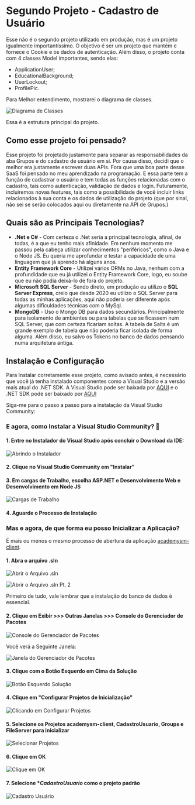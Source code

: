 # Segundo Projeto - Cadastro de Usuário

Esse não é o segundo projeto utilizado em produção, mas é um projeto igualmente importantíssimo. O objetivo é ser um projeto que mantém e fornece o Cookie e os dados de autenticação. Além disso, o projeto conta com 4 classes Model importantes, sendo elas:

- ApplicationUser;
- EducationalBackground;
- UserLockout;
- ProfilePic.

Para Melhor entendimento, mostrarei o diagrama de classes.

![Diagrama de Classes](<../imgs/5.1 - Diagrama de Classes - CadastroUsuario.png>)

Essa é a estrutura principal do projeto.

## Como esse projeto foi pensado?

Esse projeto foi projetado justamente para separar as responsabilidades da aba Grupos e do cadastro de usuário em si. Por causa disso, decidi que o melhor era justamente escrever duas APIs. Fora que uma boa parte desse SaaS foi pensado no meu aprendizado na programação. E essa parte tem a função de cadastrar o usuário e tem todas as funções relacionadas com o cadastro, tais como autenticação, validação de dados e login. Futuramente, incluiremos novas features, tais como a possibilidade de você incluir links relacionados à sua conta e os dados de utilização do projeto (que por sinal, não sei se serão colocados aqui ou diretamente na API de Grupos.)

## Quais são as Principais Tecnologias?

- **.Net e C#** - Com certeza o .Net seria a principal tecnologia, afinal, de todas, é a que eu tenho mais afinidade. Em nenhum momento me passou pela cabeça utilizar conhecimentos "periféricos", como o Java e o Node JS. Eu queria me aprofundar e testar a capacidade de uma linguagem que já aprendo há alguns anos.
- **Entity Framework Core** - Utilizei vários ORMs no Java, nenhum com a profundidade que eu já utilizei o Entity Framework Core, logo, eu soube que eu não podia deixá-lo de fora do projeto.
- **Microsoft SQL Server** - Sendo direto, em produção eu utilizo o **SQL Server Express**, creio que desde 2020 eu utilizo o SQL Server para todas as minhas aplicações, aqui não poderia ser diferente após algumas dificuldades técnicas com o MySql.
- **MongoDB** - Uso o Mongo DB para dados secundários. Principalmente para isolamento de ambientes ou para tabelas que se ficassem num SQL Server, que com certeza ficariam soltas. A tabela de Salts é um grande exemplo de tabela que não poderia ficar isolada de forma alguma. Além disso, eu salvo os Tokens no banco de dados pensando numa arquitetura antiga. 

## Instalação e Configuração

Para Instalar corretamente esse projeto, como avisado antes, é necessário que você já tenha instalado componentes como a Visual Studio e a versão mais atual do .NET SDK. A Visual Studio pode ser baixada por [AQUI](https://visualstudio.microsoft.com/pt-br/thank-you-downloading-visual-studio/?sku=Community&channel=Release&version=VS2022&source=VSLandingPage&cid=2030&passive=false) e o .NET SDK pode ser baixado por [AQUI](https://dotnet.microsoft.com/en-us/download/dotnet/thank-you/sdk-8.0.403-windows-x64-installer)

Siga-me para o passo a passo para a instalação da Visual Studio Community:

### E agora, como Instalar a Visual Studio Community? 🤔

#### 1. Entre no Instalador do Visual Studio após concluir o Download da IDE:

![Abrindo o Instalador](<../imgs/5.2 - Abrindo o Instalador da Visual Studio.png>)

#### 2. Clique no Visual Studio Community em "Instalar"

#### 3. Em cargas de Trabalho, escolha ASP.NET e Desenvolvimento Web e Desenvolvimento em Node JS

![Cargas de Trabalho](<../imgs/5.3 - Cargas de Trabalho.png>)

#### 4. Aguarde o Processo de Instalação

### Mas e agora, de que forma eu posso Inicializar a Aplicação?

É mais ou menos o mesmo processo de abertura da aplicação [academysm-client](<4 - academysm-client.md>).

#### 1. Abra o arquivo .sln

![Abrir o Arquivo .sln](<../imgs/4-3 - Abrindo o Arquivo na Visual Studio.png>)

![Abrir o Arquivo .sln Pt. 2](<../imgs/4-4 - Abrindo a Visual Studio Pt. 2.png>)

Primeiro de tudo, vale lembrar que a instalação do banco de dados é essencial.

#### 2. Clique em Exibir >>> Outras Janelas >>> Console do Gerenciador de Pacotes

![Console do Gerenciador de Pacotes](<../imgs/5.4 - Console do Gerenciador de Pactoes.png>)

Você verá a Seguinte Janela:

![Janela do Gerenciador de Pacotes](<../imgs/5.5 - Janela.png>)

#### 3. Clique com o Botão Esquerdo em Cima da Solução

![Botão Esquerdo Solução](<../imgs/4.5 - Clicando com o Botão Direito Por Cima da Solução.png>)

#### 4. Clique em "Configurar Projetos de Inicialização"

![Clicando em Configurar Projetos](<../imgs/4.6 - Configurar Projetos de Inicialização.png>)

#### 5. Selecione os Projetos **academysm-client**, **CadastroUsuario**, **Groups** e **FileServer** para inicializar

![Selecionar Projetos](<../imgs/4.6 - Configurar Projetos de Inicialização.png>)

#### 6. Clique em OK

![Clique em OK](<../imgs/4.7 - Selecionar Projetos para Inicializar.png>)

#### 7. Selecione **CadastroUsuario* como o projeto padrão

![Cadastro Usuário](<../imgs/5.6 - CadastroUsuario.png>)